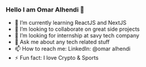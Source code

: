 ### Hello I am Omar Alhendi 👋


- 🌱 I’m currently learning ReactJS and NextJS
- 👯 I’m looking to collaborate on great side projects
- 🤔 I’m looking for internship at savy tech company
- 💬 Ask me about any tech related stuff
- 📫 How to reach me: LinkedIn: @omar alhendi
- ⚡ Fun fact: I love Crypto & Sports
